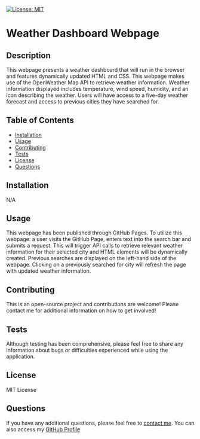 [![License: MIT](https://img.shields.io/badge/License-MIT-yellow.svg)](https://opensource.org/licenses/MIT)
# Weather Dashboard Webpage

## Description

This webpage presents a weather dashboard that will run in the browser and features dynamically updated HTML and CSS. This webpage makes use of the OpenWeather Map API to retrieve weather information. Weather information displayed includes temperature, wind speed, humidity, and an icon describing the weather. Users will have access to a five-day weather forecast and access to previous cities they have searched for.

## Table of Contents

- [Installation](#installation)
- [Usage](#usage)
- [Contributing](#contributing)
- [Tests](#tests)
- [License](#license)
- [Questions](#questions)

## Installation

N/A

## Usage

This webpage has been published through GitHub Pages. To utilize this webpage: a user visits the GitHub Page, enters text into the search bar and submits a request. This will trigger API calls to retrieve relevant weather information for their selected city and HTML elements will be dynamically created. Previous searches are displayed on the left-hand side of the webpage. Clicking on a previously searched for city will refresh the page with updated weather information.

## Contributing

This is an open-source project and contributions are welcome! Please contact me for additional information on how to get involved!

## Tests

Although testing has been comprehensive, please feel free to share any information about bugs or difficulties experienced while using the application.

## License

MIT License

## Questions

If you have any additional questions, please feel free to [contact me](mailto:anthonyero@gmail.com). You can also access my [GitHub Profile](https://github.com/anthonyero)